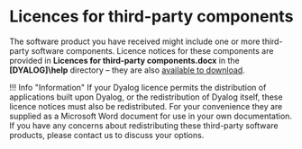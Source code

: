 <h1 class="heading"><span class="name">Licences for third-party components</span></h1>

The software product you have received might include one or more third-party software components. Licence notices for these components are provided in **Licences for third&#8209;party components.docx** in the **[DYALOG]\help** directory – they are also [available to download](/files/Licences%20for%20third-party%20components.docx).

!!! Info "Information"
    If your Dyalog licence permits the distribution of applications built upon Dyalog, or the redistribution of Dyalog itself, these licence notices must also be redistributed. For your convenience they are supplied as a Microsoft Word document for use in your own documentation. If you have any concerns about redistributing these third-party software products, please contact us to discuss your options.
